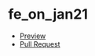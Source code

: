 # fe_on_jan21

- [Preview](https://jastler.github.io/fe_on_jan21/)
- [Pull Request](https://jastler.github.io/fe_on_jan21//pull/1/files)